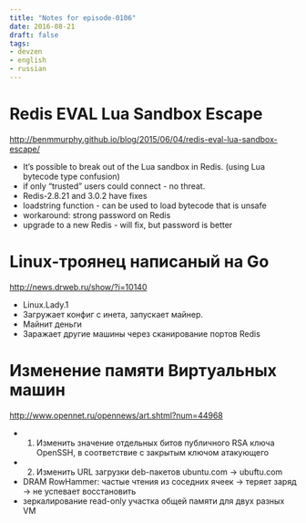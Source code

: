 ```yaml
---
title: "Notes for episode-0106"
date: 2016-08-21
draft: false
tags:
- devzen
- english
- russian
---
```


# Redis EVAL Lua Sandbox Escape
http://benmmurphy.github.io/blog/2015/06/04/redis-eval-lua-sandbox-escape/

- It’s possible to break out of the Lua sandbox in Redis. (using Lua bytecode type confusion)
- if only “trusted” users could connect - no threat.
- Redis-2.8.21 and 3.0.2 have fixes
- loadstring function - can be used to load bytecode that is unsafe
- workaround: strong password on Redis
- upgrade to a new Redis - will fix, but password is better


# Linux-троянец написаный на Go
http://news.drweb.ru/show/?i=10140

- Linux.Lady.1
- Загружает конфиг с инета, запускает майнер.
- Майнит деньги
- Заражает другие машины через сканирование портов Redis

# Изменение памяти Виртуальных машин
http://www.opennet.ru/opennews/art.shtml?num=44968

- 1. Изменить значение отдельных битов публичного RSA ключа OpenSSH, в соответствие с закрытым ключом атакующего
- 2. Изменить URL загрузки deb-пакетов ubuntu.com -> ubuftu.com
- DRAM RowHammer: частые чтения из соседних ячеек -> теряет заряд -> не успевает восстановить
- зеркалирование read-only участка общей памяти для двух разных VM
